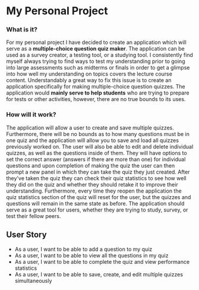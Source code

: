 # My Personal Project
### What is it?
For my personal project I have decided to create an application which will serve as a **multiple-choice question quiz 
maker**. The application can be used as a survey creator, a testing tool, or a studying tool. I consistently find myself
always trying to find ways to test my understanding prior to going into large assessments such as midterms or finals in 
order to get a glimpse into how well my understanding on topics covers the lecture course content. Understandably a 
great way to fix this issue is to create an application specifically for making multiple-choice question quizzes. The 
application would **mainly serve to help students** who are trying to prepare for tests or other activities, however,
there are no true bounds to its uses.

### How will it work? 
The application will allow a user to create and save multiple quizzes. Furthermore, there will be no bounds as to how
many questions must be in one quiz and the application will allow you to save and load all quizzes previously worked on.
The user will also be able to edit and delete individual quizzes, as well as the questions inside of them. They will
have options to set the correct answer (answers if there are more than one) for individual questions and upon 
completion of making the quiz the user can then prompt a new panel in which they can take the quiz they just created.
After they've taken the quiz they can check their quiz statistics to see how well they did on the quiz and whether they
should retake it to improve their understanding. Furthermore, every time they reopen the application the quiz statistics
section of the quiz will reset for the user, but the quizzes and questions will remain in the same state as before.
The application should serve as a great tool for users, whether they are trying to study, survey, or test their 
fellow peers.
## User Story

- As a user, I want to be able to add a question to my quiz
- As a user, I want to be able to view all the questions in my quiz
- As a user, I want to be able to complete the quiz and view performance statistics
- As a user, I want to be able to save, create, and edit multiple quizzes simultaneously